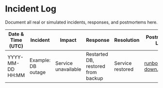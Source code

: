 # Incident Log

Document all real or simulated incidents, responses, and postmortems here.

| Date & Time (UTC) | Incident | Impact | Response | Resolution | Postmortem Link |
|-------------------|----------|--------|----------|------------|-----------------|
| YYYY-MM-DD HH:MM  | Example: DB outage | Service unavailable | Restarted DB, restored from backup | Service restored | [runbooks/db-down.md](runbooks/db-down.md) |
